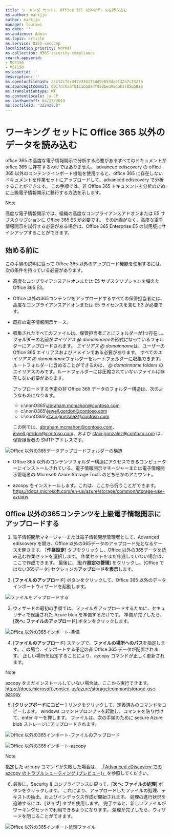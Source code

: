 ```yaml
---
title: ワーキング セットに Office 365 以外のデータを読み込む
ms.author: markjjo
author: markjjo
manager: laurawi
ms.date: ''
ms.audience: Admin
ms.topic: article
ms.service: O365-seccomp
localization_priority: Normal
ms.collection: M365-security-compliance
search.appverid:
- MOE150
- MET150
ms.assetid: ''
description: ''
ms.openlocfilehash: 2ac12cf8c447e3341724d9e853da0f32b7c232fb
ms.sourcegitcommit: 0017dc6a5f81c165d9dfd88be39a6bb17856582e
ms.translationtype: MT
ms.contentlocale: ja-JP
ms.lasthandoff: 04/23/2019
ms.locfileid: "32242950"
---
```

# <a name="load-non-office-365-data-into-a-working-set"></a>ワーキング セットに Office 365 以外のデータを読み込む

office 365 の高度な電子情報開示で分析する必要があるすべてのドキュメントが office 365 に存在するわけではありません。 advanced ediscovery の office 365 以外のコンテンツインポート機能を使用すると、office 365 に存在しないドキュメントを作業セットにアップロードして、advanced ediscovery で分析することができます。 この手順では、非 Office 365 ドキュメントを分析のために上級電子情報開示に移行する方法を示します。

>[!Note]
>高度な電子情報開示では、組織の高度なコンプライアンスアドオンまたは E5 サブスクリプションに Office 365 E3 が必要です。 その計画がなく、高度な電子情報開示を試行する必要がある場合は、Office 365 Enterprise E5 の試用版にサインアップすることができます。

## <a name="before-you-begin"></a>始める前に
この手順の説明に従って Office 365 以外のアップロード機能を使用するには、次の条件を持っている必要があります。

- 高度なコンプライアンスアドオンまたは E5 サブスクリプションを備えた Office 365 E3。

- Office 以外の365コンテンツをアップロードするすべての保管担当者には、高度なコンプライアンスアドオンまたは E5 ライセンスを含む E3 が必要です。

- 既存の電子情報開示ケース。

- 収集されたすべてのファイルは、保管担当者ごとにフォルダーが1つ存在し、フォルダーの名前が*エイリアス @ domainname*の形式になっているフォルダーにアップロードされます。 *エイリアス @ domainname*は、ユーザーの Office 365 エイリアスおよびドメインである必要があります。 すべての*エイリアス @ domainname*フォルダーをルートフォルダーに収集できます。 ルートフォルダーに含めることができるのは、 *@ domainname* folders のエイリアスのみです。ルートフォルダーには圧縮されていないファイルは存在しない必要があります。

   アップロードする予定の非 Office 365 データのフォルダー構造は、次のようなものになります。

   - c:\nonO365\abraham.mcmahon@contoso.com
   - c:\nonO365\jewell.gordon@contoso.com
   - c:\nonO365\staci.gonzalez@contoso.com

   この例では、abraham.mcmahon@contoso.com、jewell.gordon@contoso.com、および staci.gonzalez@contoso.com は、保管担当者の SMTP アドレスです。

![Office 以外の365データアップロードフォルダーの構造](../media/3f2dde84-294e-48ea-b44b-7437bd25284c.png)

- Office 365 以外のコンテンツフォルダー構造にアクセスできるコンピューターにインストールされている、電子情報開示マネージャーまたは電子情報開示管理者の Microsoft Azure Storage Tools のどちらかのアカウント。

- azcopy をインストールします。これは、ここから行うことができます。https://docs.microsoft.com/en-us/azure/storage/common/storage-use-azcopy

## <a name="upload-non-office-365-content-into-advanced-ediscovery"></a>Office 以外の365コンテンツを上級電子情報開示にアップロードする

1. 電子情報開示マネージャーまたは電子情報開示管理者として、Advanced ediscovery を開き、Office 以外の365データのアップロード先となるケースを開きます。  [**作業設定**] タブをクリックし、Office 以外の365データを読み込む作業セットを選択します。  作業セットをまだ作成していない場合は、ここで作成できます。  最後に、[動作**設定の管理**] をクリックし、[Office ではない365データ] セクションの**アップロードを表示**します。

2. [**ファイルのアップロード**] ボタンをクリックして、Office 365 以外のデータインポートウィザードを起動します。

![ファイルをアップロードする](../media/574f4059-4146-4058-9df3-ec97cf28d7c7.png)

3. ウィザードの最初の手順では、ファイルをアップロードするために、セキュリティで保護された Azure blob を準備するだけです。  準備が完了したら、[**次へ: ファイルのアップロード**] ボタンをクリックします。

![Office 以外の365インポート-準備](../media/0670a347-a578-454a-9b3d-e70ef47aec57.png)
 
4. [**ファイルのアップロード**] ステップで、**ファイルの場所へのパス**を指定します。この場合、インポートする予定の非 Office 365 データが配置されます。  正しい場所を設定することにより、azcopy コマンドが正しく更新されます。

> [!NOTE]
> azcopy をまだインストールしていない場合は、ここから実行できます。https://docs.microsoft.com/en-us/azure/storage/common/storage-use-azcopy

5. [**クリップボードにコピー** ] リンクをクリックして、定義済みのコマンドをコピーします。 windows コマンドプロンプトを起動し、コマンドを貼り付けて、enter キーを押します。  ファイルは、次の手順のために secure Azure blob ストレージにアップロードされます。

![Office 以外の365インポート-ファイルのアップロード](../media/3ea53b5d-7f9b-4dfc-ba63-90a38c14d41a.png)

![Office 以外の365インポート-azcopy](../media/504e2dbe-f36f-4f36-9b08-04aea85d8250.png)

> [!NOTE]
> 指定した azcopy コマンドが失敗した場合は、 [「Advanced eDiscovery での azcopy のトラブルシューティング (プレビュー)」](troubleshooting-azcopy.md)を参照してください。

6. 最後に、Security & コンプライアンスに戻って、[**次へ: ファイルの処理**] ボタンをクリックします。  これにより、アップロードしたファイルの処理、テキストの抽出、およびインデックス作成が開始されます。  処理の進行状況を追跡するには、[**ジョブ**] タブを使用します。 完了すると、新しいファイルがワーキングセットで利用できるようになります。  処理が完了したら、ウィザードを閉じることができます。

![Office 以外の365インポート処理ファイル](../media/218b1545-416a-4a9f-9b25-3b70e8508f67.png)

